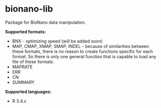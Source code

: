 # bionano-lib
Package for BioNano data manipulation.

**Supported formats:**
* BNX - optimizing speed (will be added soon)
* MAP, CMAP, XMAP, SMAP, INDEL - because of similarities between these formats, there is no reason to create functions specific for each format. So there is only one general function that is capable to load any file of these formats.
* MAPRATE
* ERR
* CN
* SUMMARY


**Supported languages:**
* R 3.4.x